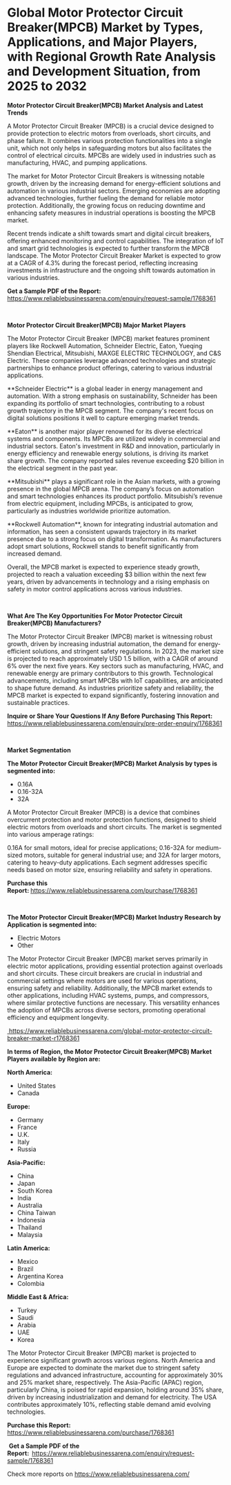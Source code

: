 <p><h1>Global Motor Protector Circuit Breaker(MPCB) Market by Types, Applications, and Major Players, with Regional Growth Rate Analysis and Development Situation, from 2025 to 2032</h1></p><p><strong>Motor Protector Circuit Breaker(MPCB) Market Analysis and Latest Trends</strong></p>
<p><p>A Motor Protector Circuit Breaker (MPCB) is a crucial device designed to provide protection to electric motors from overloads, short circuits, and phase failure. It combines various protection functionalities into a single unit, which not only helps in safeguarding motors but also facilitates the control of electrical circuits. MPCBs are widely used in industries such as manufacturing, HVAC, and pumping applications.</p><p>The market for Motor Protector Circuit Breakers is witnessing notable growth, driven by the increasing demand for energy-efficient solutions and automation in various industrial sectors. Emerging economies are adopting advanced technologies, further fueling the demand for reliable motor protection. Additionally, the growing focus on reducing downtime and enhancing safety measures in industrial operations is boosting the MPCB market.</p><p>Recent trends indicate a shift towards smart and digital circuit breakers, offering enhanced monitoring and control capabilities. The integration of IoT and smart grid technologies is expected to further transform the MPCB landscape. The Motor Protector Circuit Breaker Market is expected to grow at a CAGR of 4.3% during the forecast period, reflecting increasing investments in infrastructure and the ongoing shift towards automation in various industries.</p></p>
<p><strong>Get a Sample PDF of the Report:&nbsp;</strong> <a href="https://www.reliablebusinessarena.com/enquiry/request-sample/1768361?utm_campaign=2231&utm_medium=2&utm_source=Github&utm_content=ia&utm_term=13022025&utm_id=motor-protector-circuit-breakermpcb">https://www.reliablebusinessarena.com/enquiry/request-sample/1768361</a></p>
<p>&nbsp;</p>
<p><strong>Motor Protector Circuit Breaker(MPCB) Major Market Players</strong></p>
<p><p>The Motor Protector Circuit Breaker (MPCB) market features prominent players like Rockwell Automation, Schneider Electric, Eaton, Yueqing Shendian Electrical, Mitsubishi, MAXGE ELECTRIC TECHNOLOGY, and C&S Electric. These companies leverage advanced technologies and strategic partnerships to enhance product offerings, catering to various industrial applications.</p><p>**Schneider Electric** is a global leader in energy management and automation. With a strong emphasis on sustainability, Schneider has been expanding its portfolio of smart technologies, contributing to a robust growth trajectory in the MPCB segment. The company's recent focus on digital solutions positions it well to capture emerging market trends.</p><p>**Eaton** is another major player renowned for its diverse electrical systems and components. Its MPCBs are utilized widely in commercial and industrial sectors. Eaton's investment in R&D and innovation, particularly in energy efficiency and renewable energy solutions, is driving its market share growth. The company reported sales revenue exceeding $20 billion in the electrical segment in the past year.</p><p>**Mitsubishi** plays a significant role in the Asian markets, with a growing presence in the global MPCB arena. The company’s focus on automation and smart technologies enhances its product portfolio. Mitsubishi’s revenue from electric equipment, including MPCBs, is anticipated to grow, particularly as industries worldwide prioritize automation.</p><p>**Rockwell Automation**, known for integrating industrial automation and information, has seen a consistent upwards trajectory in its market presence due to a strong focus on digital transformation. As manufacturers adopt smart solutions, Rockwell stands to benefit significantly from increased demand.</p><p>Overall, the MPCB market is expected to experience steady growth, projected to reach a valuation exceeding $3 billion within the next few years, driven by advancements in technology and a rising emphasis on safety in motor control applications across various industries.</p></p>
<p>&nbsp;</p>
<p><strong>What Are The Key Opportunities For Motor Protector Circuit Breaker(MPCB) Manufacturers?</strong></p>
<p><p>The Motor Protector Circuit Breaker (MPCB) market is witnessing robust growth, driven by increasing industrial automation, the demand for energy-efficient solutions, and stringent safety regulations. In 2023, the market size is projected to reach approximately USD 1.5 billion, with a CAGR of around 6% over the next five years. Key sectors such as manufacturing, HVAC, and renewable energy are primary contributors to this growth. Technological advancements, including smart MPCBs with IoT capabilities, are anticipated to shape future demand. As industries prioritize safety and reliability, the MPCB market is expected to expand significantly, fostering innovation and sustainable practices.</p></p>
<p><strong>Inquire or Share Your Questions If Any Before Purchasing This Report:</strong> <a href="https://www.reliablebusinessarena.com/enquiry/pre-order-enquiry/1768361?utm_campaign=2231&utm_medium=2&utm_source=Github&utm_content=ia&utm_term=13022025&utm_id=motor-protector-circuit-breakermpcb">https://www.reliablebusinessarena.com/enquiry/pre-order-enquiry/1768361</a></p>
<p>&nbsp;</p>
<p><strong>Market Segmentation</strong></p>
<p><strong>The Motor Protector Circuit Breaker(MPCB) Market Analysis by types is segmented into:</strong></p>
<p><ul><li>0.16A</li><li>0.16-32A</li><li>32A</li></ul></p>
<p><p>A Motor Protector Circuit Breaker (MPCB) is a device that combines overcurrent protection and motor protection functions, designed to shield electric motors from overloads and short circuits. The market is segmented into various amperage ratings: </p><p>0.16A for small motors, ideal for precise applications; 0.16-32A for medium-sized motors, suitable for general industrial use; and 32A for larger motors, catering to heavy-duty applications. Each segment addresses specific needs based on motor size, ensuring reliability and safety in operations.</p></p>
<p><strong>Purchase this Report:&nbsp;</strong><a href="https://www.reliablebusinessarena.com/purchase/1768361?utm_campaign=2231&utm_medium=2&utm_source=Github&utm_content=ia&utm_term=13022025&utm_id=motor-protector-circuit-breakermpcb">https://www.reliablebusinessarena.com/purchase/1768361</a></p>
<p>&nbsp;</p>
<p><strong>The Motor Protector Circuit Breaker(MPCB) Market Industry Research by Application is segmented into:</strong></p>
<p><ul><li>Electric Motors</li><li>Other</li></ul></p>
<p><p>The Motor Protector Circuit Breaker (MPCB) market serves primarily in electric motor applications, providing essential protection against overloads and short circuits. These circuit breakers are crucial in industrial and commercial settings where motors are used for various operations, ensuring safety and reliability. Additionally, the MPCB market extends to other applications, including HVAC systems, pumps, and compressors, where similar protective functions are necessary. This versatility enhances the adoption of MPCBs across diverse sectors, promoting operational efficiency and equipment longevity.</p></p>
<p><a href="https://www.reliablebusinessarena.com/global-motor-protector-circuit-breaker-market-r1768361?utm_campaign=2231&utm_medium=2&utm_source=Github&utm_content=ia&utm_term=13022025&utm_id=motor-protector-circuit-breakermpcb">&nbsp;https://www.reliablebusinessarena.com/global-motor-protector-circuit-breaker-market-r1768361</a></p>
<p><strong>In terms of Region, the Motor Protector Circuit Breaker(MPCB) Market Players available by Region are:</strong></p>
<p>
    <p> <strong> North America: </strong>
        <ul>
            <li>United States</li>
            <li>Canada</li>
        </ul>
        </p> 
    <p> <strong> Europe: </strong>
        <ul>
            <li>Germany</li>
            <li>France</li>
            <li>U.K.</li>
            <li>Italy</li>
            <li>Russia</li>
        </ul>
        </p> 
    <p> <strong> Asia-Pacific: </strong>
        <ul>
            <li>China</li>
            <li>Japan</li>
            <li>South Korea</li>
            <li>India</li>
            <li>Australia</li>
            <li>China Taiwan</li>
            <li>Indonesia</li>
            <li>Thailand</li>
            <li>Malaysia</li>
        </ul>
        </p> 
    <p> <strong> Latin America: </strong>
        <ul>
            <li>Mexico</li>
            <li>Brazil</li>
            <li>Argentina Korea</li>
            <li>Colombia</li>
        </ul>
        </p> 
    <p> <strong> Middle East & Africa: </strong>
        <ul>
            <li>Turkey</li>
            <li>Saudi</li>
            <li>Arabia</li>
            <li>UAE</li>
            <li>Korea</li>
        </ul>
    </p>
    </p>
<p><p>The Motor Protector Circuit Breaker (MPCB) market is projected to experience significant growth across various regions. North America and Europe are expected to dominate the market due to stringent safety regulations and advanced infrastructure, accounting for approximately 30% and 25% market share, respectively. The Asia-Pacific (APAC) region, particularly China, is poised for rapid expansion, holding around 35% share, driven by increasing industrialization and demand for electricity. The USA contributes approximately 10%, reflecting stable demand amid evolving technologies.</p></p>
<p><strong>Purchase this Report: </strong><a href="https://www.reliablebusinessarena.com/purchase/1768361?utm_campaign=2231&utm_medium=2&utm_source=Github&utm_content=ia&utm_term=13022025&utm_id=motor-protector-circuit-breakermpcb">https://www.reliablebusinessarena.com/purchase/1768361</a></p>
<p>&nbsp;<strong>Get a Sample PDF of the Report:&nbsp;&nbsp;</strong><a href="https://www.reliablebusinessarena.com/enquiry/request-sample/1768361?utm_campaign=2231&utm_medium=2&utm_source=Github&utm_content=ia&utm_term=13022025&utm_id=motor-protector-circuit-breakermpcb">https://www.reliablebusinessarena.com/enquiry/request-sample/1768361</a></p>
<p><strong></strong></p>
<p>Check more reports on <a href="https://www.reliablebusinessarena.com/?utm_campaign=2231&utm_medium=2&utm_source=Github&utm_content=ia&utm_term=13022025&utm_id=motor-protector-circuit-breakermpcb">https://www.reliablebusinessarena.com/</a></p>